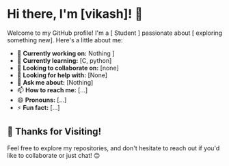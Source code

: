 # Hi there, I'm [vikash]! 👋

Welcome to my GitHub profile! I'm a [ Student ] passionate about [ exploring something new]. Here's a little about me:

- 🔭 **Currently working on:** Nothing ]
- 🌱 **Currently learning:** [C, python]
- 👯 **Looking to collaborate on:** [none]
- 🤔 **Looking for help with:** [None]
- 💬 **Ask me about:** [Nothing]
- 📫 **How to reach me:** [...]
- 😄 **Pronouns:** [...]
- ⚡ **Fun fact:** [...]

## 🎉 Thanks for Visiting!

Feel free to explore my repositories, and don't hesitate to reach out if you'd like to collaborate or just chat! 😊
